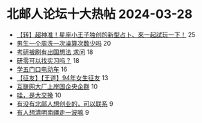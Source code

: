 # 北邮人论坛十大热帖 2024-03-28

- [【转】超神准！星座小王子独创的新型占卜、來一起試玩一下！](https://bbs.byr.cn/article/Constellations/326533) 25
- [男生一个周洗一次澡算次数少吗](https://bbs.byr.cn/article/Talking/6413239) 20
- [考研被刷有出国想法 求问](https://bbs.byr.cn/article/GoAbroad/396866) 18
- [研零可以找实习吗？](https://bbs.byr.cn/article/Job/2209364) 18
- [学五门口电动车](https://bbs.byr.cn/article/Picture/3359712) 16
- [【征友】【王道】94年女生征友](https://bbs.byr.cn/article/Friends/2051151) 13
- [互联网大厂上岸国企央企群](https://bbs.byr.cn/article/WorkLife/1212494) 10
- [哇，是大交换](https://bbs.byr.cn/article/Joke/730898) 10
- [有没有北邮人想创业的，可以联系](https://bbs.byr.cn/article/Entrepreneurship/30667) 9
- [有人想清明南疆走一波嘛](https://bbs.byr.cn/article/Travel/147270) 9


